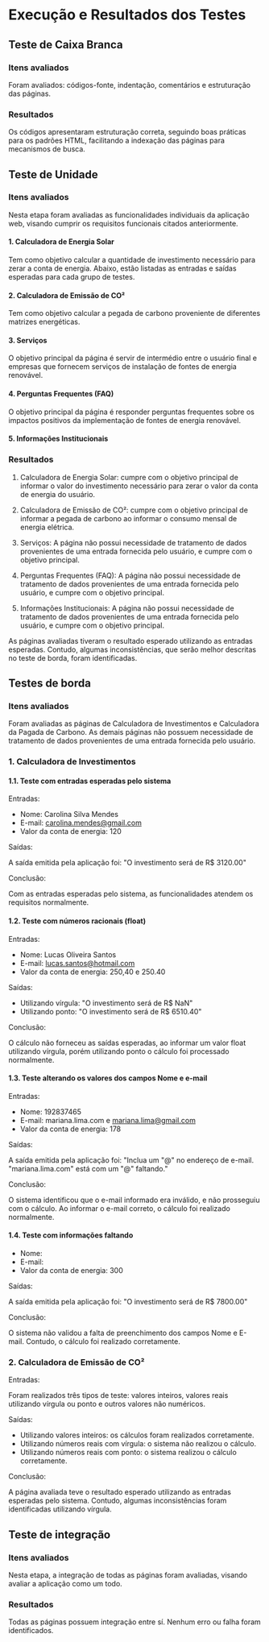 # Execução e Resultados dos Testes

## Teste de Caixa Branca

### Itens avaliados

Foram avaliados: códigos-fonte, indentação, comentários e estruturação das páginas.

### Resultados

Os códigos apresentaram estruturação correta, seguindo boas práticas para os padrões HTML, facilitando a indexação das páginas para mecanismos de busca.

## Teste de Unidade

### Itens avaliados

Nesta etapa foram avaliadas as funcionalidades individuais da aplicação web, visando cumprir os requisitos funcionais citados anteriormente.

#### 1. Calculadora de Energia Solar

Tem como objetivo calcular a quantidade de investimento necessário para zerar a conta de energia. Abaixo, estão listadas as entradas e saídas esperadas para cada grupo de testes.

#### 2. Calculadora de Emissão de CO²

Tem como objetivo calcular a pegada de carbono proveniente de diferentes matrizes energéticas.

#### 3. Serviços

O objetivo principal da página é servir de intermédio entre o usuário final e empresas que fornecem serviços de instalação de fontes de energia renovável.

#### 4. Perguntas Frequentes (FAQ)

O objetivo principal da página é responder perguntas frequentes sobre os impactos positivos da implementação de fontes de energia renovável.

#### 5. Informações Institucionais

### Resultados

1. Calculadora de Energia Solar: cumpre com o objetivo principal de informar o valor do investimento necessário para zerar o valor da conta de energia do usuário.

2. Calculadora de Emissão de CO²: cumpre com o objetivo principal de informar a pegada de carbono ao informar o consumo mensal de energia elétrica.

3. Serviços: A página não possui necessidade de tratamento de dados provenientes de uma entrada fornecida pelo usuário, e cumpre com o objetivo principal.

4. Perguntas Frequentes (FAQ): A página não possui necessidade de tratamento de dados provenientes de uma entrada fornecida pelo usuário, e cumpre com o objetivo principal.

5. Informações Institucionais: A página não possui necessidade de tratamento de dados provenientes de uma entrada fornecida pelo usuário, e cumpre com o objetivo principal.

As páginas avaliadas tiveram o resultado esperado utilizando as entradas esperadas. Contudo, algumas inconsistências, que serão melhor descritas no teste de borda, foram identificadas.

## Testes de borda

### Itens avaliados

Foram avaliadas as páginas de Calculadora de Investimentos e Calculadora da Pagada de Carbono. As demais páginas não possuem necessidade de tratamento de dados provenientes de uma entrada fornecida pelo usuário.

### 1. Calculadora de Investimentos

#### 1.1. Teste com entradas esperadas pelo sistema

Entradas:

* Nome: Carolina Silva Mendes
* E-mail: carolina.mendes@gmail.com
* Valor da conta de energia: 120

Saídas:

A saída emitida pela aplicação foi: "O investimento será de R$ 3120.00"

Conclusão:

Com as entradas esperadas pelo sistema, as funcionalidades atendem os requisitos normalmente.

#### 1.2. Teste com números racionais (float)

Entradas:

* Nome: Lucas Oliveira Santos
* E-mail: lucas.santos@hotmail.com
* Valor da conta de energia: 250,40 e 250.40 

Saídas:

* Utilizando vírgula: "O investimento será de R$ NaN"
* Utilizando ponto: "O investimento será de R$ 6510.40"

Conclusão:

O cálculo não forneceu as saídas esperadas, ao informar um valor float utilizando vírgula, porém utilizando ponto o cálculo foi processado normalmente.

#### 1.3. Teste alterando os valores dos campos Nome e e-mail

Entradas:

* Nome: 192837465
* E-mail: mariana.lima.com e mariana.lima@gmail.com
* Valor da conta de energia: 178

Saídas:

A saída emitida pela aplicação foi: "Inclua um "@" no endereço de e-mail. "mariana.lima.com" está com um "@" faltando."

Conclusão:

O sistema identificou que o e-mail informado era inválido, e não prosseguiu com o cálculo. Ao informar o e-mail correto, o cálculo foi realizado normalmente.

#### 1.4. Teste com informações faltando

* Nome:
* E-mail: 
* Valor da conta de energia: 300

Saídas:

A saída emitida pela aplicação foi: "O investimento será de R$ 7800.00"

Conclusão:

O sistema não validou a falta de preenchimento dos campos Nome e E-mail. Contudo, o cálculo foi realizado corretamente.

### 2. Calculadora de Emissão de CO²

Entradas:

Foram realizados três tipos de teste: valores inteiros, valores reais utilizando vírgula ou ponto e outros valores não numéricos.

Saídas:

* Utilizando valores inteiros: os cálculos foram realizados corretamente.
* Utilizando números reais com vírgula: o sistema não realizou o cálculo.
* Utilizando números reais com ponto: o sistema realizou o cálculo corretamente.

Conclusão:

A página avaliada teve o resultado esperado utilizando as entradas esperadas pelo sistema. Contudo, algumas inconsistências foram identificadas utilizando vírgula.

## Teste de integração

### Itens avaliados

Nesta etapa, a integração de todas as páginas foram avaliadas, visando avaliar a aplicação como um todo.

### Resultados

Todas as páginas possuem integração entre sí. Nenhum erro ou falha foram identificados.

